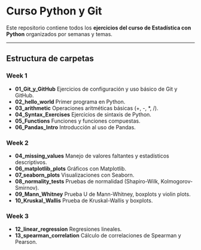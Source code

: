 #  Curso Python y Git

Este repositorio contiene todos los **ejercicios del curso de Estadística con Python** organizados por semanas y temas.

---

##  Estructura de carpetas

### **Week 1**
- **01_Git_y_GitHub**  Ejercicios de configuración y uso básico de Git y GitHub.
- **02_hello_world**  Primer programa en Python.
- **03_arithmetic**  Operaciones aritméticas básicas (+, -, *, /).
- **04_Syntax_Exercises**  Ejercicios de sintaxis de Python.
- **05_Functions**  Funciones y funciones compuestas.
- **06_Pandas_Intro**  Introducción al uso de Pandas.

### **Week 2**
- **04_missing_values**  Manejo de valores faltantes y estadísticos descriptivos.
- **06_matplotlib_plots**  Gráficos con Matplotlib.
- **07_seaborn_plots**  Visualizaciones con Seaborn.
- **08_normality_tests**  Pruebas de normalidad (Shapiro-Wilk, Kolmogorov-Smirnov).
- **09_Mann_Whitney**  Prueba U de Mann-Whitney, boxplots y violin plots.
- **10_Kruskal_Wallis**  Prueba de Kruskal-Wallis y boxplots.

### **Week 3**
- **12_linear_regression**  Regresiones lineales.
- **13_spearman_correlation**  Cálculo de correlaciones de Spearman y Pearson.


